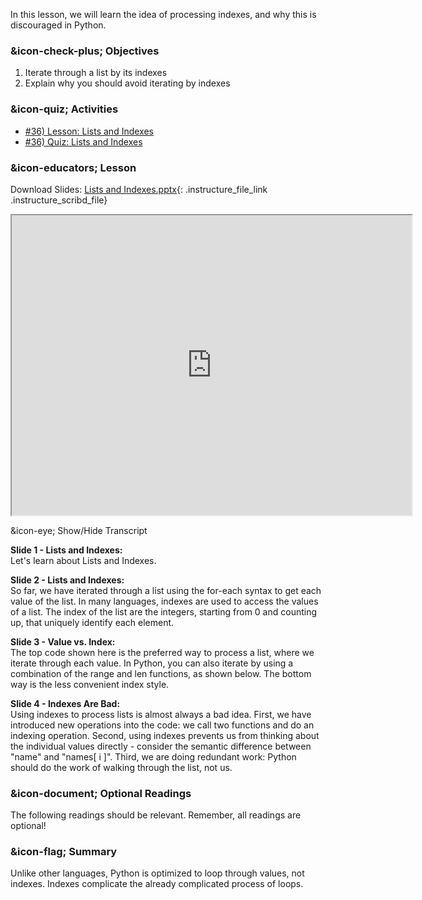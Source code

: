 In this lesson, we will learn the idea of processing indexes, and why this is
discouraged in Python.

###  &icon-check-plus; Objectives

  1. Iterate through a list by its indexes
  2. Explain why you should avoid iterating by indexes

###  &icon-quiz; Activities

  * [#36) Lesson: Lists and Indexes](#video)
  * [#36) Quiz: Lists and Indexes](https://vt.instructure.com/courses/66476/assignments/356635)

###  &icon-educators; Lesson

Download Slides: [Lists and
Indexes.pptx](https://vt.instructure.com/courses/66476/files/5919799/download?verifier=NbZdbvzuCrbQnYvgtKfuxzntiJZuBGPQ6inAvT7H&wrap=1
"Lists and Indexes.pptx" ){: .instructure_file_link .instructure_scribd_file}

<iframe height="150" width="300" style="width: 640px; height: 480px;"
webkitallowfullscreen="webkitallowfullscreen" title="Lists and Indexes"
mozallowfullscreen="mozallowfullscreen"
src="https://www.youtube.com/embed/WL1VcFsogbU?feature=oembed&rel=0"
allowfullscreen="allowfullscreen"></iframe>

&icon-eye; Show/Hide Transcript

**Slide 1 - Lists and Indexes:**  
Let's learn about Lists and Indexes.

**Slide 2 - Lists and Indexes:**  
So far, we have iterated through a list using the for-each syntax to get each
value of the list. In many languages, indexes are used to access the values of
a list. The index of the list are the integers, starting from 0 and counting
up, that uniquely identify each element.

**Slide 3 - Value vs. Index:**  
The top code shown here is the preferred way to process a list, where we
iterate through each value. In Python, you can also iterate by using a
combination of the range and len functions, as shown below. The bottom way is
the less convenient index style.

**Slide 4 - Indexes Are Bad:**  
Using indexes to process lists is almost always a bad idea. First, we have
introduced new operations into the code: we call two functions and do an
indexing operation. Second, using indexes prevents us from thinking about the
individual values directly - consider the semantic difference between "name"
and "names[ i ]". Third, we are doing redundant work: Python should do the
work of walking through the list, not us.

###  &icon-document; Optional Readings

The following readings should be relevant. Remember, all readings are
optional!

###  &icon-flag; Summary

Unlike other languages, Python is optimized to loop through values, not
indexes. Indexes complicate the already complicated process of loops.